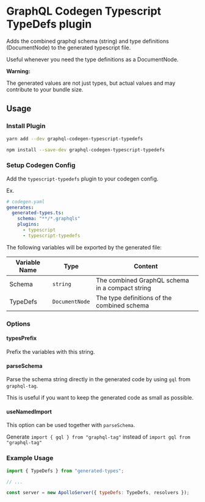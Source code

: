 # GraphQL Codegen Typescript TypeDefs plugin

Adds the combined graphql schema (string) and type definitions (DocumentNode) to the generated typescript file.

Useful whenever you need the type definitions as a DocumentNode.

**Warning:**

The generated values are not just types, but actual values and may contribute to your bundle size.

## Usage

### Install Plugin

```bash
yarn add --dev graphql-codegen-typescript-typedefs
```

```bash
npm install --save-dev graphql-codegen-typescript-typedefs
```

### Setup Codegen Config

Add the `typescript-typedefs` plugin to your codegen config.

Ex.

```yaml
# codegen.yaml
generates:
  generated-types.ts:
    schema: "**/*.graphqls"
    plugins:
      - typescript
      - typescript-typedefs
```

The following variables will be exported by the generated file:

| Variable Name | Type           | Content                                         |
| ------------- | -------------- | ----------------------------------------------- |
| Schema        | `string`       | The combined GraphQL schema in a compact string |
| TypeDefs      | `DocumentNode` | The type definitions of the combined schema     |

### Options

#### typesPrefix

Prefix the variables with this string.

#### parseSchema

Parse the schema string directly in the generated code by using `gql` from `graphql-tag`.

This is useful if you want to keep the generated code as small as possible.

#### useNamedImport

This option can be used together with `parseSchema`.

Generate `import { gql } from "graphql-tag"` instead of `import gql from "graphql-tag"`

### Example Usage

```js
import { TypeDefs } from "generated-types";

// ...

const server = new ApolloServer({ typeDefs: TypeDefs, resolvers });
```

